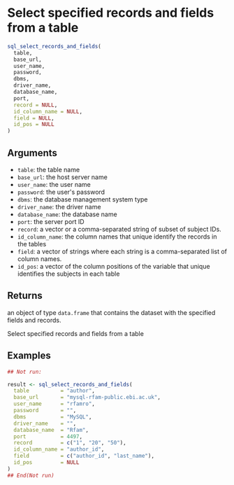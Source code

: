 # Select specified records and fields from a table

```r
sql_select_records_and_fields(
  table,
  base_url,
  user_name,
  password,
  dbms,
  driver_name,
  database_name,
  port,
  record = NULL,
  id_column_name = NULL,
  field = NULL,
  id_pos = NULL
)
```

## Arguments

- `table`: the table name
- `base_url`: the host server name
- `user_name`: the user name
- `password`: the user's password
- `dbms`: the database management system type
- `driver_name`: the driver name
- `database_name`: the database name
- `port`: the server port ID
- `record`: a vector or a comma-separated string of subset of subject IDs.
- `id_column_name`: the column names that unique identify the records in the tables
- `field`: a vector of strings where each string is a comma-separated list of column names.
- `id_pos`: a vector of the column positions of the variable that unique identifies the subjects in each table

## Returns

an object of type `data.frame` that contains the dataset with the specified fields and records.

Select specified records and fields from a table

## Examples

```r
## Not run:

result <- sql_select_records_and_fields(
  table          = "author",
  base_url       = "mysql-rfam-public.ebi.ac.uk",
  user_name      = "rfamro",
  password       = "",
  dbms           = "MySQL",
  driver_name    = "",
  database_name  = "Rfam",
  port           = 4497,
  record         = c("1", "20", "50"),
  id_column_name = "author_id",
  field          = c("author_id", "last_name"),
  id_pos         = NULL
)
## End(Not run)
```

